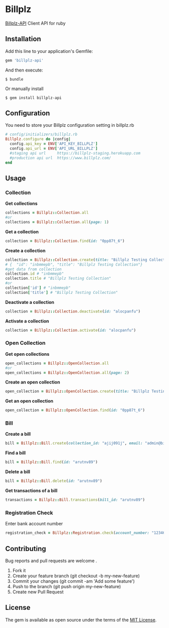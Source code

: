 # Billplz

[Billplz-API](https://www.billplz.com/api) Client API for ruby

## Installation

Add this line to your application's Gemfile:

```ruby
gem 'billplz-api'
```

And then execute:

```
$ bundle
```

Or manually install

```
$ gem install billplz-api
```

## Configuration
You need to store your Billplz configuration setting in billplz.rb
```ruby
# config/initializers/billplz.rb
Billplz.configure do |config|
  config.api_key = ENV['API_KEY_BILLPLZ']
  config.api_url = ENV['API_URL_BILLPLZ'] 
  #staging api url     https://billplz-staging.herokuapp.com 
  #production api url  https://www.billplz.com/
end
```

## Usage
### Collection

**Get collections**
```ruby
collections = Billplz::Collection.all
#or
collections = Billplz::Collection.all(page: 1)
```

**Get a collection**
```ruby
collection = Billplz::Collection.find(id: "0pp87t_6")
```

**Create a collection**
```ruby
collection = Billplz::Collection.create(title: "Billplz Testing Collection")
# {  "id": "inbmmepb", "title": "Billplz Testing Collection"}
#get data from collection 
collection.id # "inbmmepb"
collection.title # "Billplz Testing Collection"
#or 
collection['id'] # "inbmmepb"
collection['title'] # "Billplz Testing Collection"
```

**Deactivate a collection**
```ruby
collection = Billplz::Collection.deactivate(id: "alocpanfu")
```

**Activate a collection**
```ruby
collection = Billplz::Collection.activate(id: "alocpanfu")
```

### Open Collection

**Get open collections**
```ruby
open_collections = Billplz::OpenCollection.all
#or 
open_collections = Billplz::OpenCollection.all(page: 2)
```

**Create an open collection**
```ruby
open_collection = Billplz::OpenCollection.create(title: "Billplz Testing Collection", description: "Membayar Zakat merupakan kewajiban semua umat Islam bagi yang mampu.", amount: 299)
```

**Get an open collection**
```ruby
open_collection = Billplz::OpenCollection.find(id: "0pp87t_6")
```

### Bill

**Create a bill**
```ruby
bill = Billplz::Bill.create(collection_id: "ajij091j", email: "admin@billplz.com", name:"Admin BillPlz", amount: 200, callback_url: "billplz.com", description: "Shopping Items")
```

**Find a bill**
```ruby
bill = Billplz::Bill.find(id: "arutnv89")
```

**Delete a bill**
```ruby
bill = Billplz::Bill.delete(id: "arutnv89")
```

**Get transactions of a bill**
```ruby
transactions = Billplz::Bill.transactions(bill_id: "arutnv89")
```

### Registration Check

Enter bank account number
```ruby
registration_check = Billplz::Registration.check(account_number: "123465782312")
```


## Contributing

Bug reports and pull requests are welcome .

1. Fork it
2. Create your feature branch (git checkout -b my-new-feature)
3. Commit your changes (git commit -am 'Add some feature')
4. Push to the branch (git push origin my-new-feature)
5. Create new Pull Request

## License

The gem is available as open source under the terms of the [MIT License](http://opensource.org/licenses/MIT).
